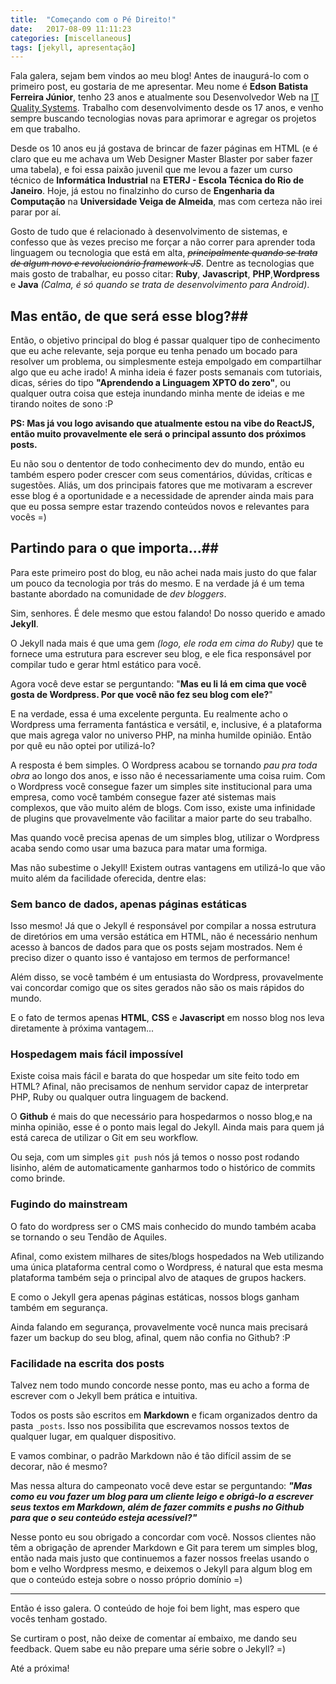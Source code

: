 ```yaml
---
title:  "Começando com o Pé Direito!"
date:   2017-08-09 11:11:23
categories: [miscellaneous]
tags: [jekyll, apresentação]
---
```


Fala galera, sejam bem vindos ao meu blog! Antes de inaugurá-lo com o primeiro post, eu gostaria de me apresentar. Meu nome é **Edson Batista Ferreira Júnior**, tenho 23 anos e atualmente sou Desenvolvedor Web na [IT Quality Systems][itquality]. Trabalho com desenvolvimento desde os 17 anos, e venho sempre buscando tecnologias novas para aprimorar e agregar os projetos em que trabalho.

Desde os 10 anos eu já gostava de brincar de fazer páginas em HTML (e é claro que eu me achava um Web Designer Master Blaster por saber fazer uma tabela), e foi essa paixão juvenil que me levou a fazer um curso técnico de **Informática Industrial** na **ETERJ - Escola Técnica do Rio de Janeiro**. Hoje, já estou no finalzinho do curso de **Engenharia da Computação** na **Universidade Veiga de Almeida**, mas com certeza não irei parar por aí.

Gosto de tudo que é relacionado à desenvolvimento de sistemas, e confesso que às vezes preciso me forçar a não correr para aprender toda linguagem ou tecnologia que está em alta, *<s>principalmente quando se trata de algum novo e revolucionário framework JS</s>*. Dentre as tecnologias que mais gosto de trabalhar, eu posso citar: **Ruby**, **Javascript**, **PHP**,**Wordpress** e **Java** *(Calma, é só quando se trata de desenvolvimento para Android)*.


## Mas então, de que será esse blog?##

Então, o objetivo principal do blog é passar qualquer tipo de conhecimento que eu ache relevante, seja porque eu tenha penado um bocado para resolver um problema, ou simplesmente esteja empolgado em compartilhar algo que eu ache irado! A minha ideia é fazer posts semanais com tutoriais, dicas, séries do tipo **"Aprendendo a Linguagem XPTO do zero"**, ou qualquer outra coisa que esteja inundando minha mente de ideias e me tirando noites de sono :P


**PS: Mas já vou logo avisando que atualmente estou na vibe do ReactJS, então muito provavelmente ele será o principal assunto dos próximos posts.**

Eu não sou o dententor de todo conhecimento dev do mundo, então eu também espero poder crescer com seus comentários, dúvidas, críticas e sugestões. Aliás, um dos principais fatores que me motivaram a escrever esse blog é a oportunidade e a necessidade de aprender ainda mais para que eu possa sempre estar trazendo conteúdos novos e relevantes para vocês =)

## Partindo para o que importa...##

Para este primeiro post do blog, eu não achei nada mais justo do que falar um pouco da tecnologia por trás do mesmo. E na verdade já é um tema bastante abordado na comunidade de *dev bloggers*.

Sim, senhores. É dele mesmo que estou falando! Do nosso querido e amado **Jekyll**.

O Jekyll nada mais é que uma gem *(logo, ele roda em cima do Ruby)* que te fornece uma estrutura para escrever seu blog, e ele fica responsável por compilar tudo e gerar html estático para você.

Agora você deve estar se perguntando: "**Mas eu li lá em cima que você gosta de Wordpress. Por que você não fez seu blog com ele?**"

E na verdade, essa é uma excelente pergunta. Eu realmente acho o Wordpress uma ferramenta fantástica e versátil, e, inclusive, é a plataforma que mais agrega valor no universo PHP, na minha humilde opinião. Então por quê eu não optei por utilizá-lo?

A resposta é bem simples. O Wordpress acabou se tornando *pau pra toda obra* ao longo dos anos, e isso não é necessariamente uma coisa ruim. Com o Wordpress você consegue fazer um simples site institucional para uma empresa, como você também consegue fazer até sistemas mais complexos, que vão muito além de blogs. Com isso, existe uma infinidade de plugins que provavelmente vão facilitar a maior parte do seu trabalho.

Mas quando você precisa apenas de um simples blog, utilizar o Wordpress acaba sendo como usar uma bazuca para matar uma formiga.

Mas não subestime o Jekyll! Existem outras vantagens em utilizá-lo que vão muito além da facilidade oferecida, dentre elas:

### Sem banco de dados, apenas páginas estáticas

Isso mesmo! Já que o Jekyll é responsável por compilar a nossa estrutura de diretórios em uma versão estática em HTML, não é necessário nenhum acesso à bancos de dados para que os posts sejam mostrados. Nem é preciso dizer o quanto isso é vantajoso em termos de performance!

Além disso, se você também é um entusiasta do Wordpress, provavelmente vai concordar comigo que os sites gerados não são os mais rápidos do mundo.

E o fato de termos apenas **HTML**, **CSS** e **Javascript** em nosso blog nos leva diretamente à próxima vantagem...

### Hospedagem mais fácil impossível

Existe coisa mais fácil e barata do que hospedar um site feito todo em HTML? Afinal, não precisamos de nenhum servidor capaz de interpretar PHP, Ruby ou qualquer outra linguagem de backend.

O **Github** é mais do que necessário para hospedarmos o nosso blog,e na minha opinião, esse é o ponto mais legal do Jekyll. Ainda mais para quem já está careca de utilizar o Git em seu workflow.

Ou seja, com um simples `git push` nós já temos o nosso post rodando lisinho, além de automaticamente ganharmos todo o histórico de commits como brinde.

### Fugindo do mainstream

O fato do wordpress ser o CMS mais conhecido do mundo também acaba se tornando o seu Tendão de Aquiles.

Afinal, como existem milhares de sites/blogs hospedados na Web utilizando uma única plataforma central como o Wordpress, é natural que esta mesma plataforma também seja o principal alvo de ataques de grupos hackers.

E como o Jekyll gera apenas páginas estáticas, nossos blogs ganham também em segurança.

Ainda falando em segurança, provavelmente você nunca mais precisará fazer um backup do seu blog, afinal, quem não confia no Github? :P

### Facilidade na escrita dos posts

Talvez nem todo mundo concorde nesse ponto, mas eu acho a forma de escrever com o Jekyll bem prática e intuitiva.

Todos os posts são escritos em **Markdown** e ficam organizados dentro da pasta `_posts`. Isso nos possibilita que escrevamos nossos textos de qualquer lugar, em qualquer dispositivo.

E vamos combinar, o padrão Markdown não é tão difícil assim de se decorar, não é mesmo?

Mas nessa altura do campeonato você deve estar se perguntando: **_"Mas como eu vou fazer um blog para um cliente leigo e obrigá-lo a escrever seus textos em Markdown, além de fazer commits e pushs no Github para que o seu conteúdo esteja acessível?"_**

Nesse ponto eu sou obrigado a concordar com você. Nossos clientes não têm a obrigação de aprender Markdown e Git para terem um simples blog, então nada mais justo que continuemos a fazer nossos freelas usando o bom e velho Wordpress mesmo, e deixemos o Jekyll para algum blog em que o conteúdo esteja sobre o nosso próprio domínio =)

---

Então é isso galera. O conteúdo de hoje foi bem light, mas espero que vocês tenham gostado.

Se curtiram o post, não deixe de comentar aí embaixo, me dando seu feedback. Quem sabe eu não prepare uma série sobre o Jekyll? =)

Até a próxima!




[itquality]:   http://itquality.com.br
